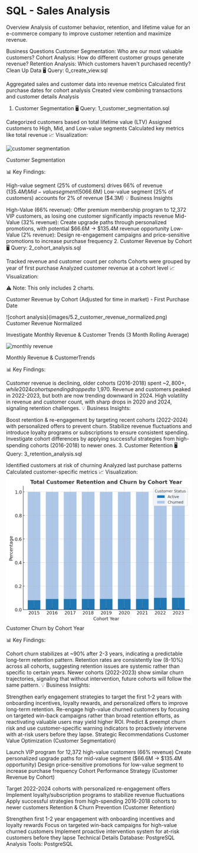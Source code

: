 # SQL - Sales Analysis
Overview
Analysis of customer behavior, retention, and lifetime value for an e-commerce company to improve customer retention and maximize revenue.

Business Questions
Customer Segmentation: Who are our most valuable customers?
Cohort Analysis: How do different customer groups generate revenue?
Retention Analysis: Which customers haven't purchased recently?
Clean Up Data
🖥️ Query: 0_create_view.sql

Aggregated sales and customer data into revenue metrics
Calculated first purchase dates for cohort analysis
Created view combining transactions and customer details
Analysis
1. Customer Segmentation
🖥️ Query: 1_customer_segmentation.sql

Categorized customers based on total lifetime value (LTV)
Assigned customers to High, Mid, and Low-value segments
Calculated key metrics like total revenue
📈 Visualization:

![customer segmentation](images/6.3_customer_segementation1.png)

Customer Segmentation

📊 Key Findings:

High-value segment (25% of customers) drives 66% of revenue ($135.4M)
Mid-value segment (50% of customers) generates 32% of revenue ($66.6M)
Low-value segment (25% of customers) accounts for 2% of revenue ($4.3M)
💡 Business Insights

High-Value (66% revenue): Offer premium membership program to 12,372 VIP customers, as losing one customer significantly impacts revenue
Mid-Value (32% revenue): Create upgrade paths through personalized promotions, with potential $66.6M → $135.4M revenue opportunity
Low-Value (2% revenue): Design re-engagement campaigns and price-sensitive promotions to increase purchase frequency
2. Customer Revenue by Cohort
🖥️ Query: 2_cohort_analysis.sql

Tracked revenue and customer count per cohorts
Cohorts were grouped by year of first purchase
Analyzed customer revenue at a cohort level
📈 Visualization:



⚠️ Note: This only includes 2 charts.

Customer Revenue by Cohort (Adjusted for time in market) - First Purchase Date

![cohort analysis}(images/5.2_customer_revenue_normalized.png)
Customer Revenue Normalized


Investigate Monthly Revenue & Customer Trends (3 Month Rolling Average)

![monthly revenue]([images/5.2_monthly_revenue_customers_3mo3.png](https://github.com/RanaHasnain779/Ecom_Store_Sql_Data_analytics/blob/main/images/5.2_customer_revenue_normalized.png))

Monthly Revenue & CustomerTrends

📊 Key Findings:

Customer revenue is declining, older cohorts (2016-2018) spent ~$2,800+, while 2024 cohort spending dropped to ~$1,970.
Revenue and customers peaked in 2022-2023, but both are now trending downward in 2024.
High volatility in revenue and customer count, with sharp drops in 2020 and 2024, signaling retention challenges.
💡 Business Insights:

Boost retention & re-engagement by targeting recent cohorts (2022-2024) with personalized offers to prevent churn.
Stabilize revenue fluctuations and introduce loyalty programs or subscriptions to ensure consistent spending.
Investigate cohort differences by applying successful strategies from high-spending cohorts (2016-2018) to newer ones.
3. Customer Retention
🖥️ Query: 3_retention_analysis.sql

Identified customers at risk of churning
Analyzed last purchase patterns
Calculated customer-specific metrics
📈 Visualization:
![customer churn](images/7.3_customer_churn_cohort_year4.png)
Customer Churn by Cohort Year

📊 Key Findings:

Cohort churn stabilizes at ~90% after 2-3 years, indicating a predictable long-term retention pattern.
Retention rates are consistently low (8-10%) across all cohorts, suggesting retention issues are systemic rather than specific to certain years.
Newer cohorts (2022-2023) show similar churn trajectories, signaling that without intervention, future cohorts will follow the same pattern.
💡 Business Insights:

Strengthen early engagement strategies to target the first 1-2 years with onboarding incentives, loyalty rewards, and personalized offers to improve long-term retention.
Re-engage high-value churned customers by focusing on targeted win-back campaigns rather than broad retention efforts, as reactivating valuable users may yield higher ROI.
Predict & preempt churn risk and use customer-specific warning indicators to proactively intervene with at-risk users before they lapse.
Strategic Recommendations
Customer Value Optimization (Customer Segmentation)

Launch VIP program for 12,372 high-value customers (66% revenue)
Create personalized upgrade paths for mid-value segment ($66.6M → $135.4M opportunity)
Design price-sensitive promotions for low-value segment to increase purchase frequency
Cohort Performance Strategy (Customer Revenue by Cohort)

Target 2022-2024 cohorts with personalized re-engagement offers
Implement loyalty/subscription programs to stabilize revenue fluctuations
Apply successful strategies from high-spending 2016-2018 cohorts to newer customers
Retention & Churn Prevention (Customer Retention)

Strengthen first 1-2 year engagement with onboarding incentives and loyalty rewards
Focus on targeted win-back campaigns for high-value churned customers
Implement proactive intervention system for at-risk customers before they lapse
Technical Details
Database: PostgreSQL
Analysis Tools: PostgreSQL
